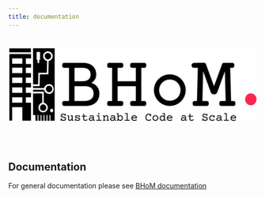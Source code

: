 ```yaml
---
title: documentation
---
```


# 

<p align="center">
  <img width="500" src="https://raw.githubusercontent.com/BHoM/documentation/main/Images/logos/BHoM_Logo.png">
</p>

<br/><br/>

## Documentation

For general documentation please see [BHoM documentation](https://bhom.xyz/documentation)

